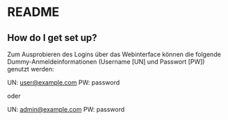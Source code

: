 # README #

## How do I get set up? ##

Zum Ausprobieren des Logins über das Webinterface können die folgende Dummy-Anmeldeinformationen (Username [UN] und Passwort [PW]) genutzt werden:

UN: user@example.com
PW: password

oder

UN: admin@example.com
PW: password
